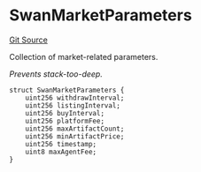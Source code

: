 # SwanMarketParameters
[Git Source](https://github.com/firstbatchxyz/swan-contracts/blob/24e0365940f0434545a9c39573dfdf6b9975fc88/src/SwanManager.sol)

Collection of market-related parameters.

*Prevents stack-too-deep.*


```solidity
struct SwanMarketParameters {
    uint256 withdrawInterval;
    uint256 listingInterval;
    uint256 buyInterval;
    uint256 platformFee;
    uint256 maxArtifactCount;
    uint256 minArtifactPrice;
    uint256 timestamp;
    uint8 maxAgentFee;
}
```

